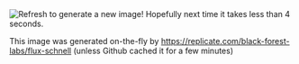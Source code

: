 <img src="https://query2image.andreas-s-t-jansson.workers.dev" alt="Refresh to generate a new image! Hopefully next time it takes less than 4 seconds." />

This image was generated on-the-fly by https://replicate.com/black-forest-labs/flux-schnell (unless Github cached it for a few minutes)
